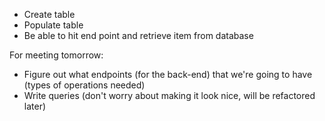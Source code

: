 - Create table
- Populate table
- Be able to hit end point and retrieve item from database

For meeting tomorrow:
- Figure out what endpoints (for the back-end) that we're going to have 
(types of operations needed)
- Write queries (don't worry about making it look nice, will be refactored later)
